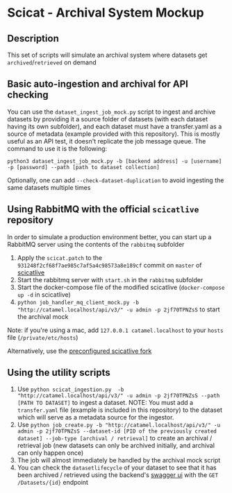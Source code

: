 # Scicat - Archival System Mockup
## Description
This set of scripts will simulate an archival system where datasets get `archived`/`retrieved` on demand

## Basic auto-ingestion and archival for API checking
You can use the `dataset_ingest_job_mock.py` script to ingest and archive datasets by providing it a source folder of datasets (with each dataset having its own subfolder), and each dataset must have a transfer.yaml as a source of metadata (example provided with this repository). This is mostly useful as an API test, it doesn't replicate the job message queue. The command to use it is the following: 

`python3 dataset_ingest_job_mock.py -b [backend address] -u [username] -p [password] --path [path to dataset collection]`

Optionally, one can add `--check-dataset-duplication` to avoid ingesting the same datasets multiple times

## Using RabbitMQ with the official `scicatlive` repository
In order to simulate a production environment better, you can start up a RabbitMQ server using the contents of the `rabbitmq` subfolder

1. Apply the `scicat.patch` to the `931248f2cf68f7ae985c7af5a4c98573a8e189cf` commit on `master` of [scicatlive](https://github.com/SciCatProject/scicatlive/tree/931248f2cf68f7ae985c7af5a4c98573a8e189cf)
2. Start the rabbitmq server with `start.sh` in the `rabbitmq` subfolder
3. Start the docker-compose file of the modified scicatlive (`docker-compose up -d` in scicatlive)
4. `python job_handler_mq_client_mock.py -b "http://catamel.localhost/api/v3/" -u admin -p 2jf70TPNZsS` to start the archival mock

Note: if you're using a mac, add `127.0.0.1	catamel.localhost` to your `hosts` file (`/private/etc/hosts`)

Alternatively, use the [preconfigured scicatlive fork](https://github.com/consolethinks/scicatlive/tree/job_mock)

## Using the utility scripts

1. Use `python scicat_ingestion.py  -b "http://catamel.localhost/api/v3/" -u admin -p 2jf70TPNZsS --path [PATH TO DATASET]` to ingest a dataset. NOTE: You must add a `transfer.yaml` file (example is included in this repository) to the dataset which will serve as a metadata source for the ingestor.
2. Use `python job_create.py -b "http://catamel.localhost/api/v3/" -u admin -p 2jf70TPNZsS --dataset-id [PID of the previously created dataset] --job-type [archival / retrieval]` to create an archival / retrieval job (new datasets can only be archived initially, and archival can only happen once)
3. The job will almost immediately be handled by the archival mock script
4. You can check the `datasetlifecycle` of your dataset to see that it has been archived / retrieved using the backend's [swagger ui](http://catamel.localhost/explorer) with the `GET /Datasets/{id}` endpoint

